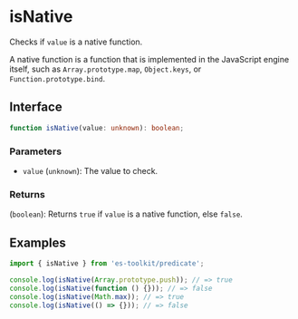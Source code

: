 # isNative

Checks if `value` is a native function.

A native function is a function that is implemented in the JavaScript engine itself, such as `Array.prototype.map`, `Object.keys`, or `Function.prototype.bind`.

## Interface

```typescript
function isNative(value: unknown): boolean;
```

### Parameters

- `value` (`unknown`): The value to check.

### Returns

(`boolean`): Returns `true` if `value` is a native function, else `false`.

## Examples

```typescript
import { isNative } from 'es-toolkit/predicate';

console.log(isNative(Array.prototype.push)); // => true
console.log(isNative(function () {})); // => false
console.log(isNative(Math.max)); // => true
console.log(isNative(() => {})); // => false
```
